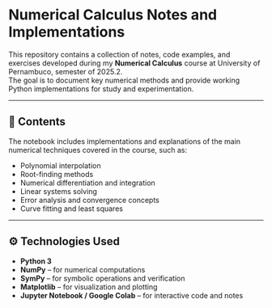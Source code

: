 # Numerical Calculus Notes and Implementations

This repository contains a collection of notes, code examples, and exercises developed during my **Numerical Calculus** course at University of Pernambuco, semester of 2025.2.  
The goal is to document key numerical methods and provide working Python implementations for study and experimentation.

---

## 📘 Contents

The notebook includes implementations and explanations of the main numerical techniques covered in the course, such as:

- Polynomial interpolation
- Root-finding methods
- Numerical differentiation and integration
- Linear systems solving
- Error analysis and convergence concepts
- Curve fitting and least squares

---

## ⚙️ Technologies Used

- **Python 3**
- **NumPy** – for numerical computations  
- **SymPy** – for symbolic operations and verification  
- **Matplotlib** – for visualization and plotting  
- **Jupyter Notebook / Google Colab** – for interactive code and notes  
